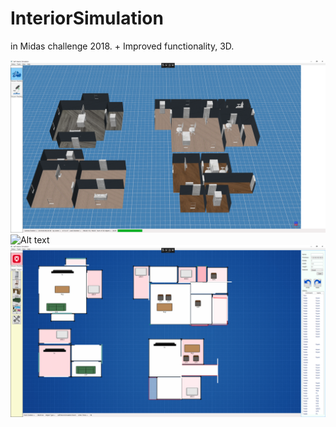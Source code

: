 # InteriorSimulation
in Midas challenge 2018. + Improved functionality, 3D.

![Alt text](/img/ver3_2_capture3d.png)
![Alt text](/img/ver3_2_capture2d.png)
![Alt text](/img/ver2_0_capture2.png)
